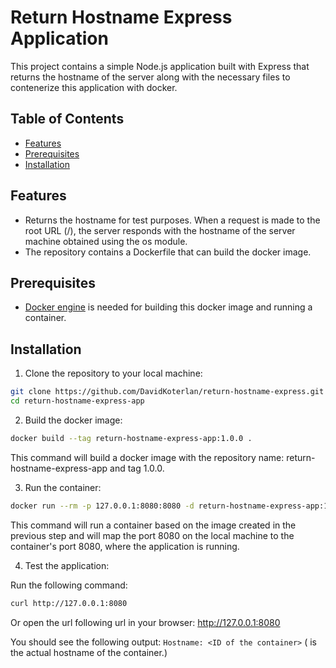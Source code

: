 # Return Hostname Express Application

This project contains a simple Node.js application built with Express that returns the hostname of the server along with the necessary files to contenerize this application with docker.

## Table of Contents
- [Features](#features)
- [Prerequisites](#prerequisites)
- [Installation](#Installation)

## Features
- Returns the hostname for test purposes. When a request is made to the root URL (/), the server responds with the hostname of the server machine obtained using the os module.
- The repository contains a Dockerfile that can build the docker image.

## Prerequisites
- [Docker engine](https://docs.docker.com/engine/install/) is needed for building this docker image and running a container.

## Installation
1. Clone the repository to your local machine:
```bash
git clone https://github.com/DavidKoterlan/return-hostname-express.git
cd return-hostname-express-app
```
2. Build the docker image:
```bash
docker build --tag return-hostname-express-app:1.0.0 .
```
This command will build a docker image with the repository name: return-hostname-express-app and tag 1.0.0.

3. Run the container:
```bash
docker run --rm -p 127.0.0.1:8080:8080 -d return-hostname-express-app:1.0.0
```
This command will run a container based on the image created in the previous step and will map the port 8080 on the local machine to the container's port 8080, where the application is running.

4. Test the application:

Run the following command:
```bash
curl http://127.0.0.1:8080
```
Or open the url following url in your browser: http://127.0.0.1:8080

You should see the following output: `Hostname: <ID of the container>` (<ID of the container> is the actual hostname of the container.) 
